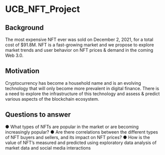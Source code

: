 # UCB_NFT_Project


## Background
The most expensive NFT ever was sold on December 2, 2021, for a total cost of 
$91.8M. NFT is a fast-growing market and we propose to explore market trends 
and user behavior on NFT prices & demand in the coming Web 3.0. 
## Motivation 
Cryptocurrency has become a household name and is an evolving technology 
that will only become more prevalent in digital finance. There is a need to explore
the infrastructure of this technology and assess & predict various aspects of the 
blockchain ecosystem.
## Questions to answer
● What types of NFTs are popular in the market or are becoming increasingly
popular?
● Are there correlations between the different types of NFT buyers and 
sellers, and its impact on NFT prices?
● How is the value of NFT’s measured and predicted using exploratory data 
analysis of market data and social media interactions
